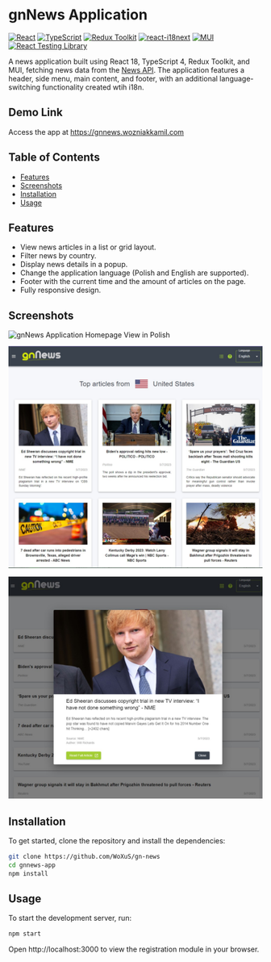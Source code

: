 # gnNews Application

[![React](https://img.shields.io/badge/React-18.2-blue)](https://reactjs.org/)
[![TypeScript](https://img.shields.io/badge/TypeScript-4.9.5-blue)](https://www.typescriptlang.org/)
[![Redux Toolkit](https://img.shields.io/badge/Redux_Toolkit-1.9.3-blue)](https://redux-toolkit.js.org/)
[![react-i18next](https://img.shields.io/badge/react_i18next-12.2.0-blue)](https://react.i18next.com/)
[![MUI](https://img.shields.io/badge/MUI-5.11.14-blue)](https://mui.com/)
[![React Testing Library](https://img.shields.io/badge/RTL-13.4-blue)](https://testing-library.com/)

A news application built using React 18, TypeScript 4, Redux Toolkit, and MUI, fetching news data from the [News API](https://newsapi.org/v2). The application features a header, side menu, main content, and footer, with an additional language-switching functionality created wtih i18n.

## Demo Link

Access the app at https://gnnews.wozniakkamil.com

## Table of Contents

- [Features](#features)
- [Screenshots](#screenshots)
- [Installation](#installation)
- [Usage](#usage)

## Features

- View news articles in a list or grid layout.
- Filter news by country.
- Display news details in a popup.
- Change the application language (Polish and English are supported).
- Footer with the current time and the amount of articles on the page.
- Fully responsive design.

## Screenshots

![gnNews Application Homepage View in Polish](./assets/gnnews-screenshot-1.jpeg)

![gnNews Application Tile View](./assets/gnnews-screenshot-2.jpg)

![gnNews Application Popup View](./assets/gnnews-screenshot-3.jpg)

## Installation

To get started, clone the repository and install the dependencies:

```bash
git clone https://github.com/WoXuS/gn-news
cd gnnews-app
npm install
```

## Usage

To start the development server, run:

```bash
npm start
```

Open http://localhost:3000 to view the registration module in your browser.